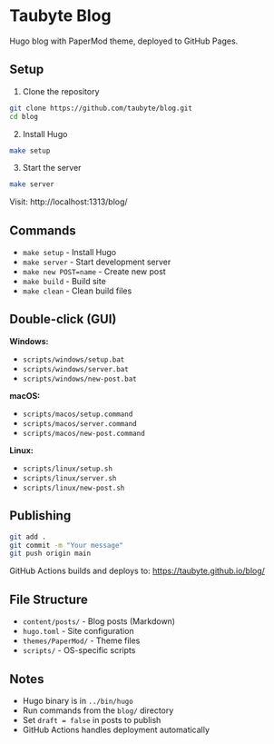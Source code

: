 # Taubyte Blog

Hugo blog with PaperMod theme, deployed to GitHub Pages.

## Setup

1. Clone the repository
```bash
git clone https://github.com/taubyte/blog.git
cd blog
```

2. Install Hugo
```bash
make setup
```

3. Start the server
```bash
make server
```

Visit: http://localhost:1313/blog/

## Commands

- `make setup` - Install Hugo
- `make server` - Start development server
- `make new POST=name` - Create new post
- `make build` - Build site
- `make clean` - Clean build files

## Double-click (GUI)

**Windows:**
- `scripts/windows/setup.bat`
- `scripts/windows/server.bat`
- `scripts/windows/new-post.bat`

**macOS:**
- `scripts/macos/setup.command`
- `scripts/macos/server.command`
- `scripts/macos/new-post.command`

**Linux:**
- `scripts/linux/setup.sh`
- `scripts/linux/server.sh`
- `scripts/linux/new-post.sh`

## Publishing

```bash
git add .
git commit -m "Your message"
git push origin main
```

GitHub Actions builds and deploys to: https://taubyte.github.io/blog/

## File Structure

- `content/posts/` - Blog posts (Markdown)
- `hugo.toml` - Site configuration
- `themes/PaperMod/` - Theme files
- `scripts/` - OS-specific scripts

## Notes

- Hugo binary is in `../bin/hugo`
- Run commands from the `blog/` directory
- Set `draft = false` in posts to publish
- GitHub Actions handles deployment automatically
